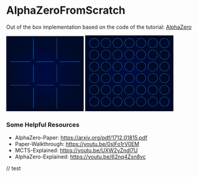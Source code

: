 # AlphaZeroFromScratch
Out of the box implementation based on the code of the tutorial: [AlphaZero](https://github.com/foersterrobert/AlphaZero)


![tictactoe](https://raw.githubusercontent.com/foersterrobert/AlphaZero/master/assets/tictactoe.gif)
![connectfour](https://raw.githubusercontent.com/foersterrobert/AlphaZero/master/assets/connectfour.gif)

### Some Helpful Resources
* AlphaZero-Paper: https://arxiv.org/pdf/1712.01815.pdf
* Paper-Walkthrough: https://youtu.be/0slFo1rV0EM
* MCTS-Explained: https://youtu.be/UXW2yZndl7U
* AlphaZero-Explained: https://youtu.be/62nq4Zsn8vc

// test

